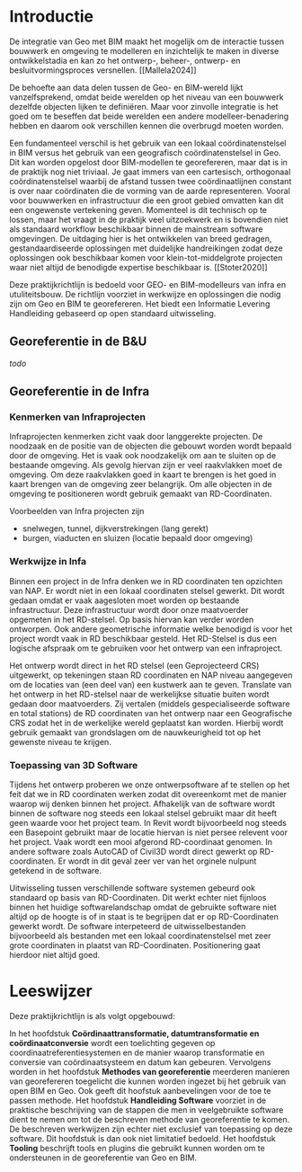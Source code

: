 # Introductie
De integratie van Geo met BIM maakt het mogelijk om de interactie tussen bouwwerk en omgeving te modelleren en inzichtelijk te maken in diverse ontwikkelstadia en kan zo het ontwerp-, beheer-, ontwerp- en besluitvormingsproces versnellen. [[Mallela2024]]

De behoefte aan data delen tussen de Geo- en BIM-wereld lijkt vanzelfsprekend, omdat beide werelden op het niveau van een bouwwerk dezelfde objecten lijken te definiëren. Maar voor zinvolle integratie is het goed om te beseffen dat beide werelden een andere modelleer-benadering hebben en daarom ook verschillen kennen die overbrugd moeten worden. 

Een fundamenteel verschil is het gebruik van een lokaal coördinatenstelsel in BIM versus het gebruik van een geografisch coördinatenstelsel in Geo. Dit kan worden opgelost door BIM-modellen te georefereren, maar dat is in de praktijk nog niet triviaal. Je gaat immers van een cartesisch, orthogonaal coördinatenstelsel waarbij de afstand tussen twee coördinaatlijnen constant is over naar coördinaten die de vorming van de aarde representeren. Vooral voor bouwwerken en infrastructuur die een groot gebied omvatten kan dit een ongewenste vertekening geven. Momenteel is dit technisch op te lossen, maar het vraagt in de praktijk veel uitzoekwerk en is bovendien niet als standaard workflow beschikbaar binnen de mainstream software omgevingen. De uitdaging hier is het ontwikkelen van breed gedragen, gestandaardiseerde oplossingen met duidelijke handreikingen zodat deze oplossingen ook beschikbaar komen voor klein-tot-middelgrote projecten waar niet altijd de benodigde expertise beschikbaar is. [[Stoter2020]]

Deze praktijkrichtlijn is bedoeld voor GEO- en BIM-modelleurs van infra en utuliteitsbouw. De richtlijn voorziet in werkwijze en oplossingen die nodig zijn om Geo en BIM te georefereren. Het biedt een Informatie Levering Handleiding gebaseerd op open standaard uitwisseling. 

## Georeferentie in de B&U
*todo*

## Georeferentie in de Infra

### Kenmerken van Infraprojecten
Infraprojecten kenmerken zicht vaak door langgerekte projecten. De noodzaak en de positie van de objecten die gebouwt worden wordt bepaald door de omgeving. Het is vaak ook noodzakelijk om aan te sluiten op de bestaande omgeving. Als gevolg hiervan zijn er veel raakvlakken moet de omgeving. Om deze raakvlakken goed in kaart te brengen is het goed in kaart brengen van de omgeving zeer belangrijk. Om alle objecten in de omgeving te positioneren wordt gebruik gemaakt van RD-Coordinaten.

Voorbeelden van Infra projecten zijn 
 - snelwegen, tunnel, dijkverstrekingen (lang gerekt)
 - burgen, viaducten en sluizen (locatie bepaald door omgeving)

### Werkwijze in Infa
Binnen een project in de Infra denken we in RD coordinaten ten opzichten van NAP. Er wordt niet in een lokaal coordinaten stelsel gewerkt. Dit wordt 
gedaan omdat er vaak aagesloten moet worden op bestaande infrastructuur. Deze infrastructuur wordt door onze maatvoerder opgemeten in 
het RD-stelsel. Op basis hiervan kan verder worden ontworpen. Ook andere geometrische informatie welke benodigd is voor het project wordt
vaak in RD beschikbaar gesteld. Het RD-Stelsel is dus een logische afspraak om te gebruiken voor het ontwerp van een infraproject.

Het ontwerp wordt direct in het RD stelsel (een Geprojecteerd CRS) uitgewerkt, op tekeningen staan RD coordinaten en NAP niveau aangegeven om de locaties van (een deel van) een kustwerk aan te geven. Translate van het ontwerp in het RD-stelsel naar de werkelijkse situatie buiten wordt gedaan door maatvoerders. Zij vertalen (middels gespecialiseerde software en total stations) de RD coordinaten van het ontwerp naar een Geografische CRS zodat het in de werkelijke wereld geplaatst kan worden. Hierbij wordt gebruik gemaakt van grondslagen om de nauwkeurigheid tot op het gewenste niveau te krijgen.

### Toepassing van 3D Software
Tijdens het ontwerp proberen we onze ontwerpsoftware af te stellen op het feit dat we in RD coordinaten werken zodat dit overeenkomt met de manier
waarop wij denken binnen het project. Afhakelijk van de software wordt binnen de software nog steeds een lokaal stelsel gebruikt maar dit heeft geen waarde
voor het project team. In Revit wordt bijvoorbeeld nog steeds een Basepoint gebruikt maar de locatie hiervan is niet persee relevent voor
het project. Vaak wordt een mooi afgerond RD-coordinaat genomen. In andere software zoals AutoCAD of Civil3D wordt direct gewerkt op RD-coordinaten.
Er wordt in dit geval zeer ver van het orginele nulpunt getekend in de software.

Uitwisseling tussen verschillende software systemen gebeurd ook standaard op basis van RD-Coordinaten. Dit werkt echter niet fijnloos binnen het huidige softwarelandschap omdat de gebruikte software niet altijd op de hoogte is of in staat is te begrijpen dat er op RD-Coordinaten gewerkt wordt. De software interpeteerd de uitwisselbestanden bijvoorbeeld als bestanden met een lokaal coordinatenstelsel met zeer grote coordinaten in plaatst van RD-Coordinaten. Positionering gaat hierdoor niet altijd goed.
# Leeswijzer
Deze praktijkrichtlijn is als volgt opgebouwd: 

In het hoofdstuk **Coördinaattransformatie, datumtransformatie en coördinaatconversie** wordt een toelichting gegeven op coordinaatreferentiesystemen en de manier waarop transformatie en conversie van coördinaatsysteem en datum kan gebeuren. Vervolgens worden in het hoofdstuk **Methodes van georeferentie** meerderen manieren van georefereren toegelicht die kunnen worden ingezet bij het gebruik van open BIM en Geo. Ook geeft dit hoofstuk aanbevelingen voor de toe te passen methode. Het hoofdstuk **Handleiding Software** voorziet in de praktische beschrijving van de stappen die men in veelgebruikte software dient te nemen om tot de beschreven methode van georeferentie te komen. De beschreven werkwijzen zijn echter niet exclusief van toepassing op deze software. Dit hoofdstuk is dan ook niet limitatief bedoeld. Het hoofdstuk **Tooling** beschrijft tools en plugins die gebruikt kunnen worden om te ondersteunen in de georeferentie van Geo en BIM. 

